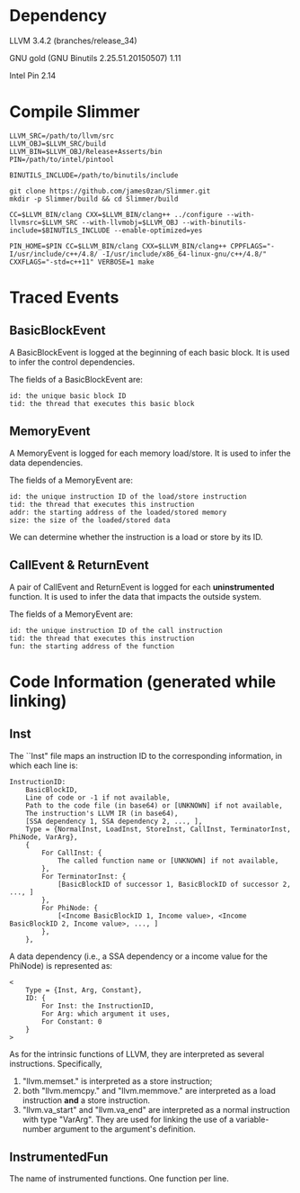 # Dependency

LLVM 3.4.2 (branches/release_34)

GNU gold (GNU Binutils 2.25.51.20150507) 1.11

Intel Pin 2.14 

# Compile Slimmer

    LLVM_SRC=/path/to/llvm/src
    LLVM_OBJ=$LLVM_SRC/build
    LLVM_BIN=$LLVM_OBJ/Release+Asserts/bin
    PIN=/path/to/intel/pintool

    BINUTILS_INCLUDE=/path/to/binutils/include 

    git clone https://github.com/james0zan/Slimmer.git
    mkdir -p Slimmer/build && cd Slimmer/build

    CC=$LLVM_BIN/clang CXX=$LLVM_BIN/clang++ ../configure --with-llvmsrc=$LLVM_SRC --with-llvmobj=$LLVM_OBJ --with-binutils-include=$BINUTILS_INCLUDE --enable-optimized=yes

    PIN_HOME=$PIN CC=$LLVM_BIN/clang CXX=$LLVM_BIN/clang++ CPPFLAGS="-I/usr/include/c++/4.8/ -I/usr/include/x86_64-linux-gnu/c++/4.8/" CXXFLAGS="-std=c++11" VERBOSE=1 make

# Traced Events

## BasicBlockEvent

A BasicBlockEvent is logged at the beginning of each basic block.
It is used to infer the control dependencies.

The fields of a BasicBlockEvent are:

    id: the unique basic block ID
    tid: the thread that executes this basic block

## MemoryEvent

A MemoryEvent is logged for each memory load/store.
It is used to infer the data dependencies.

The fields of a MemoryEvent are:

    id: the unique instruction ID of the load/store instruction
    tid: the thread that executes this instruction
    addr: the starting address of the loaded/stored memory
    size: the size of the loaded/stored data

We can determine whether the instruction is a load or store by its ID.

## CallEvent & ReturnEvent

A pair of CallEvent and ReturnEvent is logged for each **uninstrumented** function.
It is used to infer the data that impacts the outside system.

The fields of a MemoryEvent are:

    id: the unique instruction ID of the call instruction
    tid: the thread that executes this instruction
    fun: the starting address of the function

# Code Information (generated while linking)

## Inst

The ``Inst" file maps an instruction ID to the corresponding information,
in which each line is:

    InstructionID:
        BasicBlockID,
        Line of code or -1 if not available,
        Path to the code file (in base64) or [UNKNOWN] if not available,
        The instruction's LLVM IR (in base64),
        [SSA dependency 1, SSA dependency 2, ..., ],
        Type = {NormalInst, LoadInst, StoreInst, CallInst, TerminatorInst, PhiNode, VarArg},
        {
            For CallInst: {
                The called function name or [UNKNOWN] if not available,
            },
            For TerminatorInst: {
                [BasicBlockID of successor 1, BasicBlockID of successor 2, ..., ]
            },
            For PhiNode: {
                [<Income BasicBlockID 1, Income value>, <Income BasicBlockID 2, Income value>, ..., ]
            },
        },
        

A data dependency (i.e., a SSA dependency or a income value for the PhiNode) is represented as:

    <
        Type = {Inst, Arg, Constant},
        ID: {
            For Inst: the InstructionID,
            For Arg: which argument it uses,
            For Constant: 0
        }
    >

As for the intrinsic functions of LLVM, they are interpreted as several instructions.
Specifically, 

1. "llvm.memset." is interpreted as a store instruction;
2. both "llvm.memcpy." and "llvm.memmove." are interpreted as a load instruction **and** a store instruction.
3. "llvm.va_start" and "llvm.va_end" are interpreted as a normal instruction with type "VarArg". They are used for linking the use of a variable-number argument to the argument's definition.

## InstrumentedFun

The name of instrumented functions.
One function per line.
